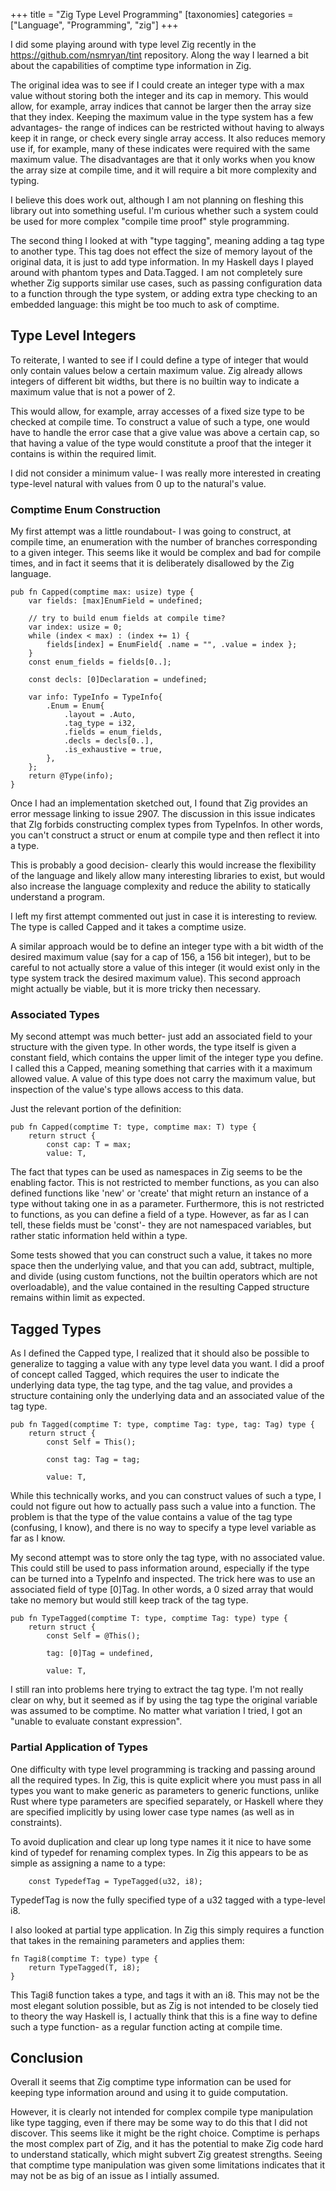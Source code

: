 +++
title = "Zig Type Level Programming"
[taxonomies]
categories = ["Language", "Programming", "zig"]
+++

I did some playing around with type level Zig recently in the
https://github.com/nsmryan/tint repository. Along the way I learned a bit about
the capabilities of comptime type information in
Zig.


The original idea was to see if I could create an integer type with a max value
without storing both the integer and its cap in memory. This would allow, for
example, array indices that cannot be larger then the array size that they
index. Keeping the maximum value in the type system has a few advantages-
the range of indices can be restricted without having to always keep it
in range, or check every single array access. It also reduces memory use if,
for example, many of these indicates were required with the same maximum
value. The disadvantages are that it only works when you know the array size
at compile time, and it will require a bit more complexity and typing.


I believe this does work out, although I am not planning on fleshing this
library out into something useful. I'm curious whether such a system could be
used for more complex "compile time proof" style programming.


The second thing I looked at with "type tagging", meaning adding a tag type to
another type. This tag does not effect the size of memory layout of the
original data, it is just to add type information. In my Haskell days I played
around with phantom types and Data.Tagged. I am not completely sure whether
Zig supports similar use cases, such as passing configuration data to a function
through the type system, or adding extra type checking to an embedded language:
this might be too much to ask of comptime.


## Type Level Integers

To reiterate, I wanted to see if I could define a type of integer that would
only contain values below a certain maximum value. Zig already allows
integers of different bit widths, but there is no builtin way to indicate a
maximum value that is not a power of 2.


This would allow, for example, array accesses of a fixed size type to be
checked at compile time.  To construct a value of such a type, one would have
to handle the error case that a give value was above a certain cap, so that
having a value of the type would constitute a proof that the integer it
contains is within the required limit.


I did not consider a minimum value- I was really more interested in creating
type-level natural with values from 0 up to the natural's value.


### Comptime Enum Construction

My first attempt was a little roundabout- I was going to construct, at compile
time, an enumeration with the number of branches corresponding to a given
integer.  This seems like it would be complex and bad for compile times, and in
fact it seems that it is deliberately disallowed by the Zig language.

```
pub fn Capped(comptime max: usize) type {
    var fields: [max]EnumField = undefined;

    // try to build enum fields at compile time?
    var index: usize = 0;
    while (index < max) : (index += 1) {
        fields[index] = EnumField{ .name = "", .value = index };
    }
    const enum_fields = fields[0..];

    const decls: [0]Declaration = undefined;

    var info: TypeInfo = TypeInfo{
        .Enum = Enum{
            .layout = .Auto,
            .tag_type = i32,
            .fields = enum_fields,
            .decls = decls[0..],
            .is_exhaustive = true,
        },
    };
    return @Type(info);
}
```

Once I had an implementation sketched out, I found that Zig provides an error
message linking to issue 2907. The discussion in this issue indicates that ZIg
forbids constructing complex types from TypeInfos. In other words, you can't
construct a struct or enum at compile type and then reflect it into a type.


This is probably a good decision- clearly this would increase the flexibility
of the language and likely allow many interesting libraries to exist, but would
also increase the language complexity and reduce the ability to statically
understand a program.


I left my first attempt commented out just in case it is interesting to review.
The type is called Capped and it takes a comptime usize.


A similar approach would be to define an integer type with a bit width of the
desired maximum value (say for a cap of 156, a 156 bit integer), but to be
careful to not actually store a value of this integer (it would exist only in
the type system track the desired maximum value). This second approach
might actually be viable, but it is more tricky then necessary.

### Associated Types

My second attempt was much better- just add an associated field to your
structure with the given type. In other words, the type itself is given a
constant field, which contains the upper limit of the integer type you define.
I called this a Capped, meaning something that carries with it a maximum
allowed value. A value of this type does not carry the maximum value, but
inspection of the value's type allows access to this data.


Just the relevant portion of the definition:
```
pub fn Capped(comptime T: type, comptime max: T) type {
    return struct {
        const cap: T = max;
        value: T,
```

The fact that types can be used as namespaces in Zig seems to be the enabling
factor. This is not restricted to member functions, as you can also defined
functions like 'new' or 'create' that might return an instance of a type without
taking one in as a parameter. Furthermore, this is not restricted to functions,
as you can define a field of a type. However, as far as I can tell, these
fields must be 'const'- they are not namespaced variables, but rather
static information held within a type.


Some tests showed that you can construct such a value, it takes no more space
then the underlying value, and that you can add, subtract, multiple, and divide
(using custom functions, not the builtin operators which are not overloadable),
and the value contained in the resulting Capped structure remains within limit
as expected.


## Tagged Types

As I defined the Capped type, I realized that it should also be possible to
generalize to tagging a value with any type level data you want. I did a proof
of concept called Tagged, which requires the user to indicate the underlying
data type, the tag type, and the tag value, and provides a structure containing
only the underlying data and an associated value of the tag type.

```
pub fn Tagged(comptime T: type, comptime Tag: type, tag: Tag) type {
    return struct {
        const Self = This();

        const tag: Tag = tag;

        value: T,
```

While this technically works, and you can construct values of such a type, I
could not figure out how to actually pass such a value into a function. The
problem is that the type of the value contains a value of the tag type
(confusing, I know), and there is no way to specify a type level variable as
far as I know.


My second attempt was to store only the tag type, with no associated value.
This could still be used to pass information around, especially if the type can
be turned into a TypeInfo and inspected.  The trick here was to use an
associated field of type [0]Tag. In other words, a 0 sized array that would
take no memory but would still keep track of the tag type.

```
pub fn TypeTagged(comptime T: type, comptime Tag: type) type {
    return struct {
        const Self = @This();

        tag: [0]Tag = undefined,

        value: T,
```

I still ran into problems here trying to extract the tag type. I'm not really
clear on why, but it seemed as if by using the tag type the original variable
was assumed to be comptime. No matter what variation I tried, I got an "unable
to evaluate constant expression".

### Partial Application of Types
One difficulty with type level programming is tracking and passing around all the required types.
In Zig, this is quite explicit where you must pass in all types you want to make generic as parameters to
generic functions, unlike Rust where type parameters are specified separately, or Haskell where they
are specified implicitly by using lower case type names (as well as in constraints).


To avoid duplication and clear up long type names it it nice to have some kind of typedef
for renaming complex types. In Zig this appears to be as simple as assigning a name to a type:
```
    const TypedefTag = TypeTagged(u32, i8);
```
TypedefTag is now the fully specified type of a u32 tagged with a type-level i8.


I also looked at partial type application. In Zig this simply requires a function that
takes in the remaining parameters and applies them:
```
fn Tagi8(comptime T: type) type {
    return TypeTagged(T, i8);
}
```
This Tagi8 function takes a type, and tags it with an i8. This may not be the most elegant
solution possible, but as Zig is not intended to be closely tied to theory the way Haskell is,
I actually think that this is a fine way to define such a type function- as a regular function
acting at compile time.

## Conclusion
Overall it seems that Zig comptime type information can be used for keeping type information
around and using it to guide computation.

However, it is clearly not intended for complex compile type manipulation like type tagging,
even if there may be some way to do this that I did not discover. This seems
like it might be the right choice. Comptime is perhaps the most complex part of Zig, and
it has the potential to make Zig code hard to understand statically, which might
subvert Zig greatest strengths. Seeing that comptime type manipulation was given
some limitations indicates that it may not be as big of an issue as I intially assumed.

